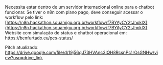 Necessita estar dentro de um servidor internacional online para o chatbot funcionar.
Se tiver o n8n com plano pago, deve conseguir acessar o workflow pelo link: [https://n8n.hackathon.souamigu.org.br/workflow/f7BYAyCY2tJhokIX](https://n8n.hackathon.souamigu.org.br/workflow/f7BYAyCY2tJhokIX)
Website com simulação de status e chatbot operacional em:
https://benfurtado.eu/pcs-status/

Pitch atualizado: 
https://drive.google.com/file/d/19j56qJ73HVAnc3IQH8RcsnPc1rOsGNHw/view?usp=drive_link
